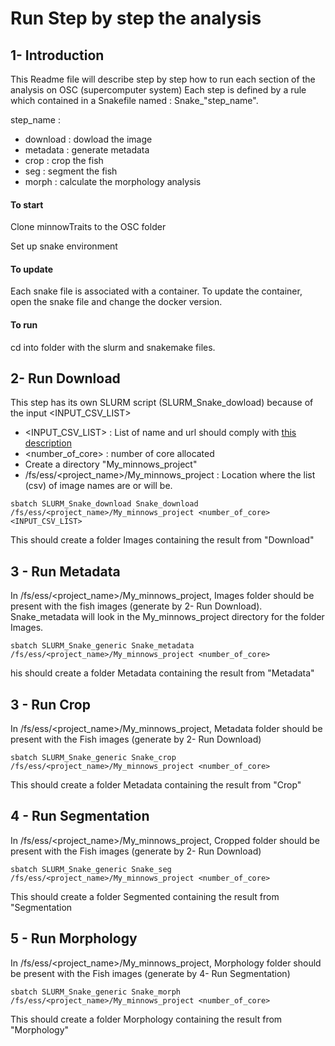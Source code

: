 # Run Step by step the analysis

## 1- Introduction

This Readme file will describe step by step how to run each section of the analysis on OSC (supercomputer system) 
Each step is defined by a rule which contained in a Snakefile named : Snake_"step_name".

step_name :

 + download : dowload the image
 + metadata : generate metadata
 + crop : crop the fish
 + seg : segment the fish
 + morph : calculate the morphology analysis

#### To start

Clone minnowTraits to the OSC folder

Set up snake environment

#### To update

Each snake file is associated with a container. To update the container, open the snake file and change the docker version.

#### To run

cd into folder with the slurm and snakemake files.

## 2- Run Download
This step has its own SLURM script (SLURM_Snake_dowload) because of the input <INPUT_CSV_LIST>

+ <INPUT_CSV_LIST> : List of name and url should comply with [this description]()
+ <number_of_core> : number of core allocated
+ Create a directory "My_minnows_project"
+ /fs/ess/<project_name>/My_minnows_project : Location where the list (csv) of image names are or will be.

```
sbatch SLURM_Snake_download Snake_download /fs/ess/<project_name>/My_minnows_project <number_of_core>  <INPUT_CSV_LIST> 
```
This should create a folder Images containing the result from "Download"
## 3 - Run Metadata

In /fs/ess/<project_name>/My_minnows_project, Images folder should be present with the fish images (generate by 2- Run Download). Snake_metadata will look in the My_minnows_project directory for the folder Images.

```
sbatch SLURM_Snake_generic Snake_metadata /fs/ess/<project_name>/My_minnows_project <number_of_core>  
```
his should create a folder Metadata containing the result from "Metadata"

## 3 - Run Crop

In /fs/ess/<project_name>/My_minnows_project, Metadata folder should be present with the Fish images (generate by 2- Run Download)

```
sbatch SLURM_Snake_generic Snake_crop /fs/ess/<project_name>/My_minnows_project <number_of_core>  
```
This should create a folder Metadata containing the result from "Crop"

## 4 - Run Segmentation

In /fs/ess/<project_name>/My_minnows_project, Cropped folder should be present with the Fish images (generate by 2- Run Download)

```
sbatch SLURM_Snake_generic Snake_seg /fs/ess/<project_name>/My_minnows_project <number_of_core>  
```
This should create a folder Segmented containing the result from "Segmentation

## 5 - Run Morphology

In /fs/ess/<project_name>/My_minnows_project, Morphology folder should be present with the Fish images (generate by 4- Run Segmentation)

```
sbatch SLURM_Snake_generic Snake_morph /fs/ess/<project_name>/My_minnows_project <number_of_core>  
```
This should create a folder Morphology containing the result from "Morphology"




